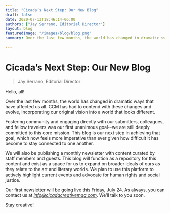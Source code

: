 ```yaml
---
title: "Cicada’s Next Step: Our New Blog"
draft: false
date: 2020-07-13T18:46:14-06:00
authors: ["Jay Serrano, Editorial Director"]
layout: blog
featuredImage: "/images/blog/blog.png"
summary: Over the last few months, the world has changed in dramatic ways that have affected us all. CCM has had to contend with these changes and evolve, incorporating our original vision into a world that looks different. 

---
```


# Cicada’s Next Step: Our New Blog
> Jay Serrano, Editorial Director

Hello, all!

Over the last few months, the world has changed in dramatic ways that have affected us all. CCM has had to contend with these changes and evolve, incorporating our original vision into a world that looks different. 

Fostering community and engaging directly with our submitters, colleagues, and fellow travelers was our first unanimous goal--we are still deeply committed to this core mission. This blog is our next step in achieving that goal, which now feels more imperative than ever given how difficult it has become to stay connected to one another.

We will also be publishing a monthly newsletter with content curated by staff members and guests. This blog will function as a repository for this content and exist as a space for us to expand on broader ideals of ours as they relate to the art and literary worlds. We plan to use this platform to actively highlight current events and advocate for human rights and social justice.

Our first newsletter will be going live this Friday, July 24. As always, you can contact us at *info@cicadacreativemag.com*. We’ll talk to you soon.

Stay creative!
